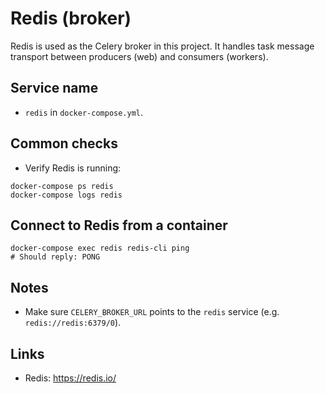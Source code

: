 # Redis (broker)

Redis is used as the Celery broker in this project. It handles task message transport between producers (web) and consumers (workers).

## Service name
- `redis` in `docker-compose.yml`.

## Common checks
- Verify Redis is running:
```pwsh
docker-compose ps redis
docker-compose logs redis
```

## Connect to Redis from a container
```pwsh
docker-compose exec redis redis-cli ping
# Should reply: PONG
```

## Notes
- Make sure `CELERY_BROKER_URL` points to the `redis` service (e.g. `redis://redis:6379/0`).

## Links
- Redis: https://redis.io/
